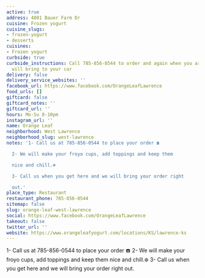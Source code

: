 ```yaml
---
active: true
address: 4801 Bauer Farm Dr
cuisine: Frozen yogurt
cuisine_slugs:
- frozen-yogurt
- desserts
cuisines:
- Frozen yogurt
curbside: true
curbside_instructions: Call 785-856-0544 to order and again when you arrive and they
  will bring to your car
delivery: false
delivery_service_websites: ''
facebook_url: https://www.facebook.com/OrangeLeafLawrence
food_urls: []
giftcard: false
giftcard_notes: ''
giftcard_url: ''
hours: Mo-Su 8-10pm
instagram_url: ''
name: Orange Leaf
neighborhood: West Lawrence
neighborhood_slug: west-lawrence
notes: '1- Call us at 785-856-0544 to place your order ☎️

  2- We will make your froyo cups, add toppings and keep them

  nice and chill.❄️

  3- Call us when you get here and we will bring your order right

  out.'
place_type: Restaurant
restaurant_phone: 785-856-0544
sitemap: false
slug: orange-leaf-west-lawrence
social: https://www.facebook.com/OrangeLeafLawrence
takeout: false
twitter_url: ''
website: https://www.orangeleafyogurt.com/locations/KS/lawrence-ks
---
```


1- Call us at 785-856-0544 to place your order ☎️
2- We will make your froyo cups, add toppings and keep them
nice and chill.❄️
3- Call us when you get here and we will bring your order right
out.